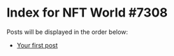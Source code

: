 # Index for NFT World #7308
Posts will be displayed in the order below:

- [Your first post](./001-first.md)

